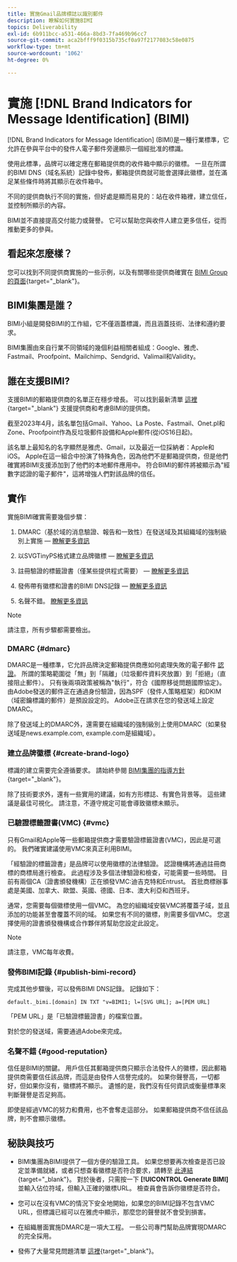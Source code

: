 ```yaml
---
title: 實施Gmail品牌標誌以識別郵件
description: 瞭解如何實施BIMI
topics: Deliverability
exl-id: 6b911bcc-a531-466a-8bd3-7fa469b96cc7
source-git-commit: aca2bfff9f0315b735cf0a97f2177083c58e0875
workflow-type: tm+mt
source-wordcount: '1062'
ht-degree: 0%

---
```


# 實施 [!DNL Brand Indicators for Message Identification] (BIMI)

[!DNL Brand Indicators for Message Identification] (BIMI)是一種行業標準，它允許在參與平台中的發件人電子郵件旁邊顯示一個經批准的標識。

使用此標準，品牌可以確定應在郵箱提供商的收件箱中顯示的徽標。 一旦在所謂的BIMI DNS（域名系統）記錄中發佈，郵箱提供商就可能會選擇此徽標，並在滿足某些條件時將其顯示在收件箱中。

不同的提供商執行不同的實施，但好處是顯而易見的：站在收件箱裡，建立信任，並控制所顯示的內容。

BIMI並不直接提高交付能力或聲譽。 它可以幫助您與收件人建立更多信任，從而推動更多的參與。

## 看起來怎麼樣？

您可以找到不同提供商實施的一些示例，以及有關哪些提供商確實在 [BIMI Group的頁面](https://bimigroup.org/where-is-my-bimi-logo-displayed/){target="_blank"}。

## BIMI集團是誰？

BIMI小組是開發BIMI的工作組，它不僅涵蓋標識，而且涵蓋技術、法律和遵約要求。

BIMI集團由來自行業不同領域的幾個利益相關者組成：Google、雅虎、Fastmail、Proofpoint、Mailchimp、Sendgrid、Valimail和Validity。

## 誰在支援BIMI?

支援BIMI的郵箱提供商的名單正在穩步增長。 可以找到最新清單 [這裡](https://bimigroup.org/bimi-infographic/){target="_blank"} 支援提供商和考慮BIMI的提供商。

截至2023年4月，該名單包括Gmail、Yahoo、La Poste、Fastmail、Onet.pl和Zone、Proofpoint作為反垃圾郵件設備和Apple郵件(從iOS16日起)。

該名單上最知名的名字顯然是雅虎、Gmail，以及最近一位採納者：Apple和iOS。 Apple在這一組合中扮演了特殊角色，因為他們不是郵箱提供商，但是他們確實將BIMI支援添加到了他們的本地郵件應用中。 符合BIMI的郵件將被顯示為&quot;經數字認證的電子郵件&quot;，這將增強人們對該品牌的信任。

## 實作

實施BIMI確實需要幾個步驟：

1. DMARC（基於域的消息驗證、報告和一致性）在發送域及其組織域的強制級別上實施 —  [瞭解更多資訊](#dmarc)

1. 以SVGTinyPS格式建立品牌徽標 —  [瞭解更多資訊](#create-brand-logo)

1. 註冊驗證的標籤證書（僅某些提供程式需要） —  [瞭解更多資訊](#vmc)

1. 發佈帶有徽標和證書的BIMI DNS記錄 —  [瞭解更多資訊](#publish-bimi-record)

1. 名聲不錯。 [瞭解更多資訊](#good-reputation)

>[!NOTE]
>
>請注意，所有步驟都需要檢出。


### DMARC {#dmarc}

DMARC是一種標準，它允許品牌決定郵箱提供商應如何處理失敗的電子郵件 [認證](../additional-resources/authentication.md)。 所謂的策略範圍從「無」到「隔離」（垃圾郵件資料夾放置）到「拒絕」（直接阻止郵件）。 只有後兩項政策被稱為&quot;執行&quot;，符合《國際移徙問題國際協定》。 由Adobe發送的郵件正在通過身份驗證，因為SPF（發件人策略框架）和DKIM（域密鑰標識的郵件）是預設設定的。 Adobe正在請求在您的發送域上設定DMARC。

除了發送域上的DMARC外，還需要在組織域的強制級別上使用DMARC（如果發送域是news.example.com, example.com是組織域）。

### 建立品牌徽標 {#create-brand-logo}

標識的建立需要完全遵循要求。 請始終參閱 [BIMI集團的指導方針](https://bimigroup.org/creating-bimi-svg-logo-files/){target="_blank"}。

除了技術要求外，還有一些實用的建議，如有方形標誌、有實色背景等。 這些建議是最佳可視化。
請注意，不遵守規定可能會導致徽標未顯示。

### 已驗證標籤證書(VMC) {#vmc}

只有Gmail和Apple等一些郵箱提供商才需要驗證標籤證書(VMC)，因此是可選的。 我們確實建議使用VMC來真正利用BIMI。

「經驗證的標籤證書」是品牌可以使用徽標的法律驗證。 認證機構將通過註冊商標的商標局進行檢查。 此過程涉及多個法律驗證和檢查，可能需要一些時間。 目前有兩個CA（證書頒發機構）正在頒發VMC:迪吉克特和Entrust。 首批商標辦事處是美國、加拿大、歐盟、英國、德國、日本、澳大利亞和西班牙。

通常，您需要每個徽標使用一個VMC。 為您的組織域安裝VMC將覆蓋子域，並且添加的功能甚至會覆蓋不同的域。 如果您有不同的徽標，則需要多個VMC。 您選擇使用的證書頒發機構或合作夥伴將幫助您設定此設定。

>[!NOTE]
>
>請注意，VMC每年收費。

### 發佈BIMI記錄 {#publish-bimi-record}

完成其他步驟後，可以發佈BIMI DNS記錄。 記錄如下：

```
default._bimi.[domain] IN TXT "v=BIMI1; l=[SVG URL]; a=[PEM URL]
```

「PEM URL」是「已驗證標籤證書」的檔案位置。

對於您的發送域，需要通過Adobe來完成。

### 名聲不錯 {#good-reputation}

信任是BIMI的關鍵。 用戶信任其郵箱提供商只顯示合法發件人的徽標，因此郵箱提供商需要信任該品牌，而這是由發件人信譽完成的。 如果你聲譽高，一切都好，但如果你沒有，徽標將不顯示。 遺憾的是，我們沒有任何資訊或衡量標準來判斷聲譽是否足夠高。

即使是經過VMC的努力和費用，也不會奪走這部分。 如果郵箱提供商不信任該品牌，則不會顯示徽標。

## 秘訣與技巧

* BIMI集團為BIMI提供了一個方便的驗證工具。 如果您想要再次檢查是否已設定並準備就緒，或者只想查看徽標是否符合要求，請轉至 [此連結](https://bimigroup.org/bimi-generator/){target="_blank"}。 對於後者，只需按一下 **[!UICONTROL Generate BIMI]** 並輸入佔位符域，但輸入正確的徽標URL。 檢查員會告訴你徽標是否符合。

* 您可以在沒有VMC的情況下安全地開始，如果您的BIMI記錄不包含VMC URL，但標識已經可以在雅虎中顯示，那麼您的聲譽就不會受到損害。

* 在組織層面實施DMARC是一項大工程。 一些公司專門幫助品牌實現DMARC的完全採用。

* 發佈了大量常見問題清單 [這裡](https://bimigroup.org/faqs-for-senders-esps/){target="_blank"}。
